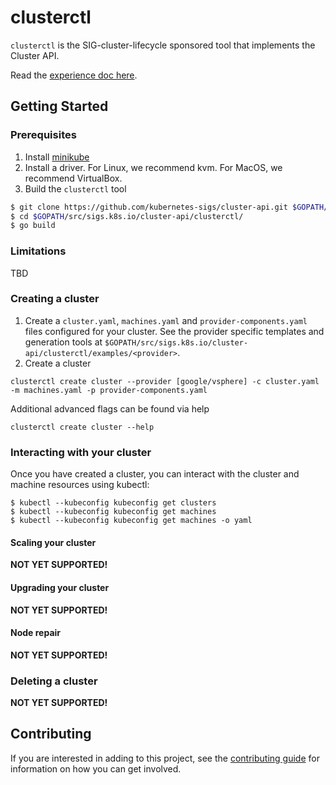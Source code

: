 # clusterctl

`clusterctl` is the SIG-cluster-lifecycle sponsored tool that implements the Cluster API.

Read the [experience doc here](https://docs.google.com/document/d/1-sYb3EdkRga49nULH1kSwuQFf1o6GvAw_POrsNo5d8c/edit#).

## Getting Started

### Prerequisites

1. Install [minikube](https://kubernetes.io/docs/tasks/tools/install-minikube/) 
2. Install a driver. For Linux, we recommend kvm. For MacOS, we recommend VirtualBox.
2. Build the `clusterctl` tool

```bash
$ git clone https://github.com/kubernetes-sigs/cluster-api.git $GOPATH/src/sig.k8s.io/cluster-api
$ cd $GOPATH/src/sigs.k8s.io/cluster-api/clusterctl/
$ go build
```
 
### Limitations
TBD

### Creating a cluster
1. Create a `cluster.yaml`, `machines.yaml` and `provider-components.yaml` files configured for your cluster. See the provider specific templates and generation tools at `$GOPATH/src/sigs.k8s.io/cluster-api/clusterctl/examples/<provider>`. 
2. Create a cluster 

```shell
clusterctl create cluster --provider [google/vsphere] -c cluster.yaml -m machines.yaml -p provider-components.yaml
```
Additional advanced flags can be found via help

```shell
clusterctl create cluster --help
```

### Interacting with your cluster

Once you have created a cluster, you can interact with the cluster and machine
resources using kubectl:

```
$ kubectl --kubeconfig kubeconfig get clusters
$ kubectl --kubeconfig kubeconfig get machines
$ kubectl --kubeconfig kubeconfig get machines -o yaml
```

#### Scaling your cluster

**NOT YET SUPPORTED!**

#### Upgrading your cluster

**NOT YET SUPPORTED!**

#### Node repair

**NOT YET SUPPORTED!**

### Deleting a cluster

**NOT YET SUPPORTED!**

## Contributing

If you are interested in adding to this project, see the [contributing guide](CONTRIBUTING.md) for information on how you can get involved.
